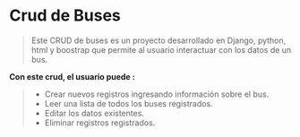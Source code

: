 # Crud de Buses

>Este CRUD de buses es un proyecto desarrollado en Django, python, html y boostrap que permite al usuario interactuar con los datos de un bus.

**Con este crud, el usuario puede :**

> - Crear nuevos registros ingresando información sobre el bus.
> -  Leer una lista de todos los buses registrados.
> -  Editar los datos existentes.
> -  Eliminar registros registrados.
